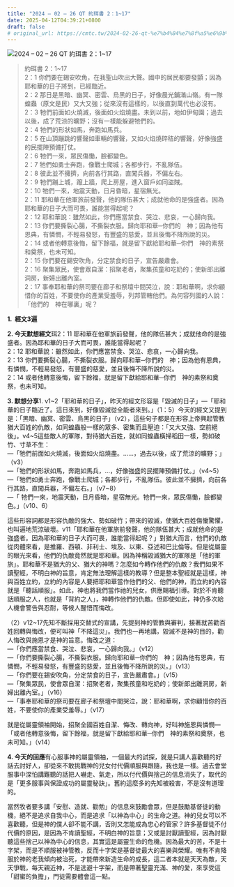 ```yaml
---
title: "2024 – 02 – 26 QT 約珥書 2：1~17"
date: 2025-04-12T04:39:21+0800
draft: false
# original_url: https://cmtc.tw/2024-02-26-qt-%e7%b4%84%e7%8f%a5%e6%9b%b8-2%ef%bc%9a117
---
```


![2024 – 02 – 26 QT 約珥書 2：1\~17](/images/qt.jpg  "2024 – 02 – 26 QT 約珥書 2：1\~17")

> 約珥書 2：1\~17  
> 2：1 你們要在錫安吹角，在我聖山吹出大聲。國中的居民都要發顫；因為耶和華的日子將到，已經臨近。  
> 2：2 那日是黑暗、幽冥、密雲、烏黑的日子，好像晨光鋪滿山嶺。有一隊蝗蟲（原文是民）又大又強；從來沒有這樣的，以後直到萬代也必沒有。  
> 2：3 牠們前面如火燒滅，後面如火焰燒盡。未到以前，地如伊甸園；過去以後，成了荒涼的曠野；沒有一樣能躲避牠們的。  
> 2：4 牠們的形狀如馬，奔跑如馬兵。  
> 2：5 在山頂蹦跳的響聲如車輛的響聲，又如火焰燒碎秸的響聲，好像強盛的民擺陣預備打仗。  
> 2：6 牠們一來，眾民傷慟，臉都變色。  
> 2：7 牠們如勇士奔跑，像戰士爬城；各都步行，不亂隊伍。  
> 2：8 彼此並不擁擠，向前各行其路，直闖兵器，不偏左右。  
> 2：9 牠們蹦上城，躥上牆，爬上房屋，進入窗戶如同盜賊。  
> 2：10 牠們一來，地震天動，日月昏暗，星宿無光。  
> 2：11 耶和華在他軍旅前發聲，他的隊伍甚大；成就他命的是強盛者。因為耶和華的日子大而可畏，誰能當得起呢？  
> 2：12 耶和華說：雖然如此，你們應當禁食、哭泣、悲哀，一心歸向我。  
> 2：13 你們要撕裂心腸，不撕裂衣服。歸向耶和華─你們的　神；因為他有恩典，有憐憫，不輕易發怒，有豐盛的慈愛，並且後悔不降所說的災。  
> 2：14 或者他轉意後悔，留下餘福，就是留下獻給耶和華─你們　神的素祭和奠祭，也未可知。  
> 2：15 你們要在錫安吹角，分定禁食的日子，宣告嚴肅會。  
> 2：16 聚集眾民，使會眾自潔：招聚老者，聚集孩童和吃奶的；使新郎出離洞房，新婦出離內室。  
> 2：17 事奉耶和華的祭司要在廊子和祭壇中間哭泣，說：耶和華啊，求你顧惜你的百姓，不要使你的產業受羞辱，列邦管轄他們。為何容列國的人說：「他們的　神在哪裏」呢？

**1.  經文3遍**

**2. 今天默想經文**珥2：11 耶和華在他軍旅前發聲，他的隊伍甚大；成就他命的是強盛者。因為耶和華的日子大而可畏，誰能當得起呢？  
2：12 耶和華說：雖然如此，你們應當禁食、哭泣、悲哀，一心歸向我。  
2：13 你們要撕裂心腸，不撕裂衣服。歸向耶和華─你們的　神；因為他有恩典，有憐憫，不輕易發怒，有豐盛的慈愛，並且後悔不降所說的災。  
2：14 或者他轉意後悔，留下餘福，就是留下獻給耶和華─你們　神的素祭和奠祭，也未可知。

**3. 默想分享**1. v1\~2「耶和華的日子」，昨天的經文形容是「毀滅的日子」—「耶和華的日子臨近了。這日來到，好像毀滅從全能者來到。」（1：5）今天的經文又提到是：「黑暗、幽冥、密雲、烏黑的日子」（v2），這些句子都是在形容上帝興起管教猶大百姓的仇敵，如同蝗蟲般一樣的眾多、密集而且壓迫：「又大又強、空前絕後」。v4\~5這些敵人的軍隊，對待猶大百姓，就如同蝗蟲橫掃稻田一樣，勢如破竹、寸草不生：  
—「牠們前面如火燒滅，後面如火焰燒盡。……，過去以後，成了荒涼的曠野；」（v3）  
—「牠們的形狀如馬，奔跑如馬兵，…，好像強盛的民擺陣預備打仗。」（v4\~5）  
—「牠們如勇士奔跑，像戰士爬城；各都步行，不亂隊伍。彼此並不擁擠，向前各行其路，直闖兵器，不偏左右。」（v7\~8）  
—「 牠們一來，地震天動，日月昏暗，星宿無光。牠們一來，眾民傷慟，臉都變色。」（v10、6）

這些形容詞都是形容仇敵的強大、勢如破竹；帶來的毀滅，使猶大百姓傷慟驚懼，也叫遍地荒涼破壞。v11「耶和華在他軍旅前發聲，他的隊伍甚大；成就他命的是強盛者。因為耶和華的日子大而可畏，誰能當得起呢？」對猶大而言，他們的仇敵從肉體來看，是推羅、西頓、非利士、埃及、以東、亞述和巴比倫等。但是從屬靈的眼光來看，他們的仇敵竟然就是耶和華。因為神稱毀滅猶大的軍隊是「他的軍旅」。耶和華不是猶大的父、猶大的神嗎？怎麼如今轉作他們的仇敵？我們如果不讀聖經，不明白神的旨意，肯定無法理解這樣的教導？但是整本聖經就是這樣，神與百姓立約，立約的內容是人要把耶和華當作他們的父、他們的神，而立約的內容就是「聽話順服」。如此，神也將我們當作祂的兒女，供應賜福引導。對於不肯聽話順服之人，也就是「背約之人」，神轉作他們的仇敵。但即使如此，神仍多次給人機會警告與忍耐，等候人醒悟而悔改。

（2）v12\~17先知不斷採用交替式的宣講，先提到神的管教與審判，接著就苦勸百姓回轉與悔改，便可叫神「不降這災」。我們也一再地講，毀滅不是神的目的，勸人悔改與施恩才是神的旨意。悔改之道：  
—「你們應當禁食、哭泣、悲哀，一心歸向我。」（v12）  
—「你們要撕裂心腸，不撕裂衣服。歸向耶和華─你們的　神；因為他有恩典，有憐憫，不輕易發怒，有豐盛的慈愛，並且後悔不降所說的災。」（v13）  
—「你們要在錫安吹角，分定禁食的日子，宣告嚴肅會。」（v15）  
—「聚集眾民，使會眾自潔：招聚老者，聚集孩童和吃奶的；使新郎出離洞房，新婦出離內室。」（v16）  
—「事奉耶和華的祭司要在廊子和祭壇中間哭泣，說：耶和華啊，求你顧惜你的百姓，不要使你的產業受羞辱。」（v17）

就是從屬靈領袖開始，招聚全國百姓自潔、悔改、轉向神，好叫神施恩與憐憫—「或者他轉意後悔，留下餘福，就是留下獻給耶和華─你們　神的素祭和奠祭，也未可知。」（v14）

**4. 今天的回應**有心服事神的屬靈領袖，一個最大的試探，就是只講人喜歡聽的好話去討好人，卻從來不敢挑戰神的兒女付代價順服與跟隨，我也是一樣。過去會堂服事中深怕講難聽的話把人嚇走、氣走，所以付代價與捨己的信息消失了，取代的是「更多服事與保證成功的屬靈秘訣」。舊約這麼多的先知被殺害，不是沒有道理的。

當然牧者要多講「安慰、造就、勸勉」的信息來鼓勵會眾，但是鼓勵基督徒的動機，絕不是追求自我中心，而是追求「以神為中心」的生命之道。神的兒女可以不喜歡聽，但是神的僕人卻不能不講，否則又怎能成為忠心的管家？許多基督徒不付代價的原因，是因為不肯讀聖經，不明白神的旨意；又或是討厭讀聖經，因為討厭聽這些捨己以神為中心的信息，其實這是屬靈生命的危機。因為最大的苦，不是十字架，而是不順服被神管教，反而十字架是基督徒最大的喜樂與榮耀。唯有不肯降服於神的老我傾向被治死，才能帶來新造生命的成長，這二者本就是天天為敵，天天爭戰，每天親近神，不是逃避十字架，而是帶著聖靈充滿、神的愛，來享受這「甜蜜的負擔」，門徒需要體會這一點。